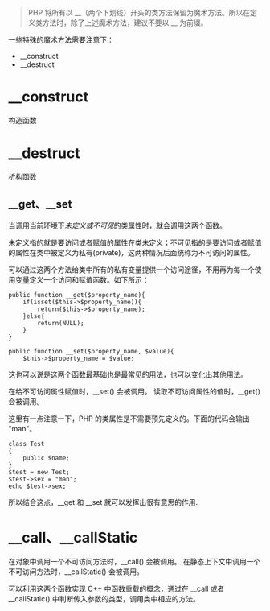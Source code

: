 > PHP 将所有以 \_\_（两个下划线）开头的类方法保留为魔术方法。所以在定义类方法时，除了上述魔术方法，建议不要以 \_\_ 为前缀。


一些特殊的魔术方法需要注意下：

* \_\_construct
* \_\_destruct

# \_\_construct 
构造函数

# \_\_destruct
析构函数


## \_\_get、\_\_set
当调用当前环境下*未定义或不可见*的类属性时，就会调用这两个函数。

未定义指的就是要访问或者赋值的属性在类未定义；不可见指的是要访问或者赋值的属性在类中被定义为私有(private)，这两种情况后面统称为不可访问的属性。

可以通过这两个方法给类中所有的私有变量提供一个访问途径，不用再为每一个使用变量定义一个访问和赋值函数。如下所示：

    public function __get($property_name){
        if(isset($this->$property_name)){
            return($this->$property_name);
        }else{
            return(NULL);
        }
    }
        
    public function __set($property_name, $value){
        $this->$property_name = $value;

这也可以说是这两个函数最基础也是最常见的用法，也可以变化出其他用法。


在给不可访问属性赋值时，\_\_set() 会被调用。
读取不可访问属性的值时，\_\_get() 会被调用。


这里有一点注意一下，PHP 的类属性是不需要预先定义的。下面的代码会输出 "man"。

    class Test
    {
        public $name;
    }    
    $test = new Test;
    $test->sex = "man";
    echo $test->sex;

所以结合这点，\_\_get 和 \_\_set 就可以发挥出很有意思的作用.

# \_\_call、\_\_callStatic

在对象中调用一个不可访问方法时，\_\_call() 会被调用。
在静态上下文中调用一个不可访问方法时，\_\_callStatic() 会被调用。

可以利用这两个函数实现 C++ 中函数重载的概念，通过在 \_\_call 或者 \_\_callStatic() 中判断传入参数的类型，调用类中相应的方法。


[1]: http://php.net/manual/zh/language.oop5.decon.php#object.construct "构造函数和析构函数"
[2]: http://www.cnblogs.com/glory-jzx/archive/2012/05/23/2514173.html "PHP 魔术方法__set() __get() 方法"
[3]: https://blog.csdn.net/ebw123/article/details/41699031 "php __set __get __isset __unset用法防被忽悠分析"